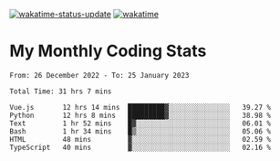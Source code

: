 [![wakatime-status-update](https://github.com/noopurphalak/noopurphalak/workflows/wakatime-status-update/badge.svg)](https://github.com/noopurphalak/noopurphalak/actions/workflows/main.yml)
[![wakatime](https://wakatime.com/badge/user/80ace140-ef40-4fdd-b8ed-f3be3d2e1aea.svg)](https://wakatime.com/@80ace140-ef40-4fdd-b8ed-f3be3d2e1aea)

# My Monthly Coding Stats

<!--START_SECTION:waka-->

```text
From: 26 December 2022 - To: 25 January 2023

Total Time: 31 hrs 7 mins

Vue.js       12 hrs 14 mins  █████████▓░░░░░░░░░░░░░░░   39.27 %
Python       12 hrs 8 mins   █████████▓░░░░░░░░░░░░░░░   38.98 %
Text         1 hr 52 mins    █▓░░░░░░░░░░░░░░░░░░░░░░░   06.01 %
Bash         1 hr 34 mins    █▒░░░░░░░░░░░░░░░░░░░░░░░   05.06 %
HTML         48 mins         ▓░░░░░░░░░░░░░░░░░░░░░░░░   02.59 %
TypeScript   40 mins         ▓░░░░░░░░░░░░░░░░░░░░░░░░   02.16 %
```

<!--END_SECTION:waka-->
